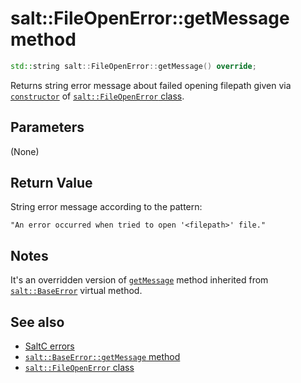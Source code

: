 # salt::FileOpenError::getMessage method
```cpp
std::string salt::FileOpenError::getMessage() override;
```
Returns string error message about failed opening filepath given via [`constructor`](constructor.md) of [`salt::FileOpenError` class](README.md).

## Parameters
(None)

## Return Value
String error message according to the pattern:<br>
    
    "An error occurred when tried to open '<filepath>' file."

## Notes
It's an overridden version of [`getMessage`](../BaseError/getMessage.md) method inherited from [`salt::BaseError`](../BaseError/README.md) virtual method.

## See also
+ [SaltC errors](../README.md)
+ [`salt::BaseError::getMessage` method](../../errors/BaseError/getMessage.md)
+ [`salt::FileOpenError` class](README.md)